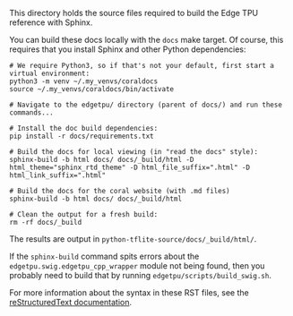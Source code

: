 This directory holds the source files required to build the Edge TPU reference with Sphinx.

You can build these docs locally with the `docs` make target. Of course, this requires that
you install Sphinx and other Python dependencies:

    # We require Python3, so if that's not your default, first start a virtual environment:
    python3 -m venv ~/.my_venvs/coraldocs
    source ~/.my_venvs/coraldocs/bin/activate

    # Navigate to the edgetpu/ directory (parent of docs/) and run these commands...

    # Install the doc build dependencies:
    pip install -r docs/requirements.txt

    # Build the docs for local viewing (in "read the docs" style):
    sphinx-build -b html docs/ docs/_build/html -D html_theme="sphinx_rtd_theme" -D html_file_suffix=".html" -D html_link_suffix=".html"

    # Build the docs for the coral website (with .md files)
    sphinx-build -b html docs/ docs/_build/html

    # Clean the output for a fresh build:
    rm -rf docs/_build

The results are output in `python-tflite-source/docs/_build/html/`.

If the `sphinx-build` command spits errors about the `edgetpu.swig.edgetpu_cpp_wrapper` module not
being found, then you probably need to build that by running `edgetpu/scripts/build_swig.sh`.

For more information about the syntax in these RST files, see the [reStructuredText documentation](
http://www.sphinx-doc.org/en/master/usage/restructuredtext/index.html).

